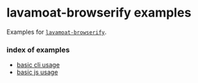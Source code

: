 # lavamoat-browserify examples

Examples for [`lavamoat-browserify`](https://github.com/LavaMoat/LavaMoat/tree/main/packages/browserify/examples/).

### index of examples

- [basic cli usage](./00-simple-cli)
- [basic js usage](./01-simple-js)
